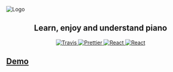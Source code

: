 ![Logo](https://raw.githubusercontent.com/stromland/piano/feature/chords/images/piano-logo.png)

<h2 align="center">Learn, enjoy and understand piano</h2>
<p align="center">
  <a href="https://travis-ci.org/stromland/piano">
    <img alt="Travis" src="https://img.shields.io/travis/stromland/piano/master.svg?style=flat-square">
  </a>
  <a href="https://github.com/prettier/prettier">
    <img alt="Prettier" src="https://img.shields.io/badge/code_style-prettier-ff69b4.svg?style=flat-square">
  </a>
  <a href="https://github.com/facebook/react">
    <img alt="React" src="https://img.shields.io/badge/react-16.2.0-blue.svg?style=flat-square">
  </a>
  <a href="https://github.com/facebookincubator/create-react-app">
    <img alt="React" src="https://img.shields.io/badge/bootstrapped-create--react--app-blue.svg?style=flat-square">
  </a>
</p>

<a align="center" href="https://stromland.github.io/piano/"><h2>Demo</h2></a>

